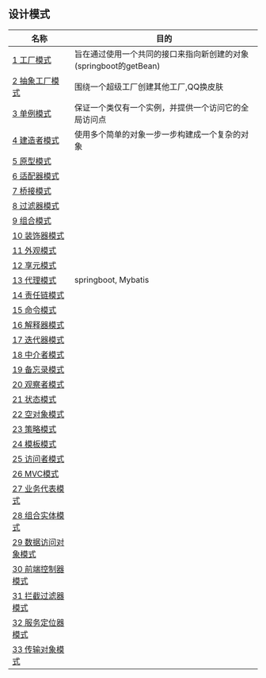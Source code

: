 ## 设计模式
| 名称|目的|
|--|--|
| [1 工厂模式](./1-工厂模式.md)   | 旨在通过使用一个共同的接口来指向新创建的对象(springboot的getBean)  |
| [2 抽象工厂模式](./2-抽象工厂模式.md)   | 围绕一个超级工厂创建其他工厂,QQ换皮肤  |
| [3 单例模式](./3-单例模式.md)   |  保证一个类仅有一个实例，并提供一个访问它的全局访问点 |
| [4 建造者模式](./4-建造者模式.md)   | 使用多个简单的对象一步一步构建成一个复杂的对象  |
| [5 原型模式](./5-原型模式.md)   |   |
| [6 适配器模式](./6-适配器模式.md)   |   |
| [7 桥接模式](./7-桥接模式.md)   |   |
| [8 过滤器模式](./8-过滤器模式.md)   |   |
| [9 组合模式](./9-组合模式.md)   |   |
| [10 装饰器模式](./10-装饰器模式.md)  |   |
| [11 外观模式](./11-外观模式.md)  |   |
| [12 享元模式](./12-享元模式.md)  |   |
| [13 代理模式](./13-代理模式.md)  | springboot, Mybatis  |
| [14 责任链模式](./14-责任链模式.md)  |   |
| [15 命令模式](./15-命令模式.md)  |   |
| [16 解释器模式](./16-解释器模式.md)  |   |
| [17 迭代器模式](./17-迭代器模式.md)  |   |
| [18 中介者模式](./18-中介者模式.md)  |   |
| [19 备忘录模式](./19-备忘录模式.md)  |   |
| [20 观察者模式](./20-观察者模式.md)  |   |
| [21 状态模式](./21-状态模式.md)  |   |
| [22 空对象模式](./22-空对象模式.md)  |   |
| [23 策略模式](./23-策略模式.md)  |   |
| [24 模板模式](./24-模板模式.md)  |   |
| [25 访问者模式](./25-访问者模式.md)  |   |
| [26 MVC模式](./26-MVC模式.md)    |   |
| [27 业务代表模式](./27-业务代表模式.md)  |   |
| [28 组合实体模式](./28-组合实体模式.md)  |   |
| [29 数据访问对象模式](./29-数据访问对象模式.md)  |   |
| [30 前端控制器模式](./30-前端控制器模式.md)  |   |
| [31 拦截过滤器模式](./31-拦截过滤器模式.md)  |   |
| [32 服务定位器模式](./32-服务定位器模式.md)  |   |
| [33 传输对象模式](./33-传输对象模式.md)  |   |